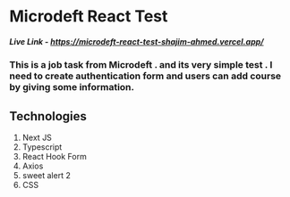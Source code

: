 # Microdeft React Test 
 ##### Live Link - https://microdeft-react-test-shajim-ahmed.vercel.app/

### This is a job task from Microdeft . and its very simple test  . I need to create authentication form and users can add course by giving some information.

## Technologies
1. Next JS 
2. Typescript 
3. React Hook Form 
4. Axios 
5. sweet alert 2
6. CSS 
